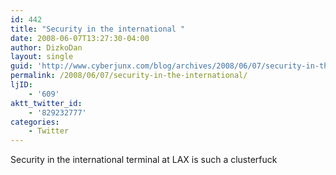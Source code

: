 ```yaml
---
id: 442
title: "Security in the international "
date: 2008-06-07T13:27:30-04:00
author: DizkoDan
layout: single
guid: 'http://www.cyberjunx.com/blog/archives/2008/06/07/security-in-the-international/'
permalink: /2008/06/07/security-in-the-international/
ljID:
    - '609'
aktt_twitter_id:
    - '829232777'
categories:
    - Twitter
---
```


Security in the international terminal at LAX is such a clusterfuck